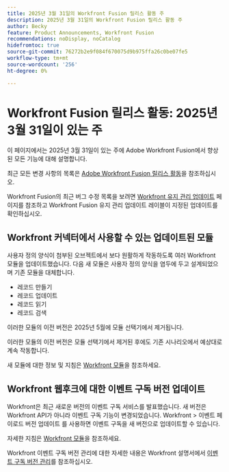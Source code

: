 ```yaml
---
title: 2025년 3월 31일의 Workfront Fusion 릴리스 활동 주
description: 2025년 3월 31일의 Workfront Fusion 릴리스 활동 주
author: Becky
feature: Product Announcements, Workfront Fusion
recommendations: noDisplay, noCatalog
hidefromtoc: true
source-git-commit: 76272b2e9f084f670075d9b975ffa26c0be07fe5
workflow-type: tm+mt
source-wordcount: '256'
ht-degree: 0%

---
```


# Workfront Fusion 릴리스 활동: 2025년 3월 31일이 있는 주

이 페이지에서는 2025년 3월 31일이 있는 주에 Adobe Workfront Fusion에서 향상된 모든 기능에 대해 설명합니다.

최근 모든 변경 사항의 목록은 [Adobe Workfront Fusion 릴리스 활동](/help/workfront-fusion/fusion-product-releases/fusion-release-activity.md)을 참조하십시오.

Workfront Fusion의 최근 버그 수정 목록을 보려면 [Workfront 유지 관리 업데이트](https://experienceleague.adobe.com/en/docs/workfront-known-issues/releases/current-updates) 페이지를 참조하고 Workfront Fusion 유지 관리 업데이트 레이블이 지정된 업데이트를 확인하십시오.

## Workfront 커넥터에서 사용할 수 있는 업데이트된 모듈

사용자 정의 양식이 첨부된 오브젝트에서 보다 원활하게 작동하도록 여러 Workfront 모듈을 업데이트했습니다. 다음 새 모듈은 사용자 정의 양식을 염두에 두고 설계되었으며 기존 모듈을 대체합니다.

* 레코드 만들기
* 레코드 업데이트
* 레코드 읽기
* 레코드 검색

이러한 모듈의 이전 버전은 2025년 5월에 모듈 선택기에서 제거됩니다.

이러한 모듈의 이전 버전은 모듈 선택기에서 제거된 후에도 기존 시나리오에서 예상대로 계속 작동합니다.

새 모듈에 대한 정보 및 지침은 [Workfront 모듈](/help/workfront-fusion/references/apps-and-modules/adobe-connectors/workfront-modules.md)을 참조하세요.

## Workfront 웹후크에 대한 이벤트 구독 버전 업데이트

Workfront은 최근 새로운 버전의 이벤트 구독 서비스를 발표했습니다. 새 버전은 Workfront API가 아니라 이벤트 구독 기능이 변경되었습니다. Workfront > 이벤트 페이로드 버전 업데이트 를 사용하면 이벤트 구독을 새 버전으로 업데이트할 수 있습니다.

자세한 지침은 [Workfront 모듈](/help/workfront-fusion/references/apps-and-modules/adobe-connectors/workfront-modules.md)을 참조하세요.

Workfront 이벤트 구독 버전 관리에 대한 자세한 내용은 Workfront 설명서에서 [이벤트 구독 버전 관리](https://experienceleague.adobe.com/en/docs/workfront/using/adobe-workfront-api/event-subscriptions/event-subs-versioning)를 참조하십시오.

